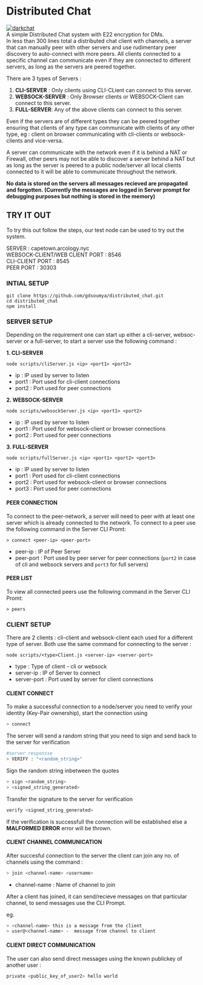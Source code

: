 # Distributed Chat

[![darkchat](https://circleci.com/gh/gdsoumya/distributed_chat.svg?style=svg)](https://app.circleci.com/projects/project-dashboard/github/gdsoumya)<br>
A simple Distributed Chat system with E22 encryption for DMs. <br>
In less than 300 lines total a distributed chat client with channels, a server that can manually peer with other servers and use rudimentary peer discovery to auto-connect with more peers. All clients connected to a specific channel can communicate even if they are connected to different servers, as long as the servers are peered together.

There are 3 types of Servers :

1. **CLI-SERVER** : Only clients using CLI-CLient can connect to this server.
2. **WEBSOCK-SERVER** : Only Browser clients or WEBSOCK-Client can connect to this server.
3. **FULL-SERVER**: Any of the above clients can connect to this server.

Even if the servers are of different types they can be peered together ensuring that clients of any type can communicate with clients of any other type, eg : client on browser communicating with cli-clients or websock-clients and vice-versa.

A server can communicate with the network even if it is behind a NAT or Firewall, other peers may not be able to discover a server behind a NAT but as long as the server is peered to a public node/server all local clients connected to it will be able to communicate throughout the network.

**No data is stored on the servers all messages recieved are propagated and forgotten. (Currently the messages are logged in Server prompt for debugging purposes but nothing is stored in the memory)**

## TRY IT OUT

To try this out follow the steps, our test node can be used to try out the system.

SERVER : capetown.arcology.nyc<br>
WEBSOCK-CLIENT/WEB CLIENT PORT : 8546<br>
CLI-CLIENT PORT : 8545<br>
PEER PORT : 30303<br>

### INTIAL SETUP

```
git clone https://github.com/gdsoumya/distributed_chat.git
cd distributed_chat
npm install
```

### SERVER SETUP

Depending on the requirement one can start up either a cli-server, websoc-server or a full-server, to start a server use the following command :

**1. CLI-SERVER**

```
node scripts/cliServer.js <ip> <port1> <port2>
```

-   ip : IP used by server to listen
-   port1 : Port used for cli-client connections
-   port2 : Port used for peer connections

**2. WEBSOCK-SERVER**

```
node scripts/websockServer.js <ip> <port1> <port2>
```

-   ip : IP used by server to listen
-   port1 : Port used for websock-client or browser connections
-   port2 : Port used for peer connections

**3. FULL-SERVER**

```
node scripts/fullServer.js <ip> <port1> <port2> <port3>
```

-   ip : IP used by server to listen
-   port1 : Port used for cli-client connections
-   port2 : Port used for websock-client or browser connections
-   port3 : Port used for peer connections

#### PEER CONNECTION

To connect to the peer-network, a server will need to peer with at least one server which is already connected to the network. To connect to a peer use the following command in the Server CLI Promt:

```
> connect <peer-ip> <peer-port>
```

-   peer-ip : IP of Peer Server
-   peer-port : Port used by peer server for peer connections (`port2` in case of cli and websock servers and `port3` for full servers)

#### PEER LIST

To view all connected peers use the following command in the Server CLI Promt:

```
> peers
```

### CLIENT SETUP

There are 2 clients : cli-client and websock-client each used for a different type of server. Both use the same command for connecting to the server :

```
node scripts/<type>Client.js <server-ip> <server-port>
```

-   type : Type of client - cli or websock
-   server-ip : IP of Server to connect
-   server-port : Port used by server for client connections

#### CLIENT CONNECT

To make a successful connection to a node/server you need to verify your identity (Key-Pair ownership), start the connection using

```bash
> connect
```

The server will send a random string that you need to sign and send back to the server for verification

```bash
#server responsse
> VERIFY : "<random_string>"
```

Sign the random string inbetween the quotes

```bash
> sign <random_string>
> <signed_string_generated>
```

Transfer the signature to the server for verification

```bash
verify <signed_string_generated>
```

If the verification is successfull the connection will be established else a **MALFORMED ERROR** error will be thrown.

#### CLIENT CHANNEL COMMUNICATION

After succesful connection to the server the client can join any no. of channels using the command :

```bash
> join <channel-name> <username>
```

-   channel-name : Name of channel to join

After a client has joined, it can send/recieve messages on that particular channel, to send messages use the CLI Prompt.

eg.

```bash
> <channel-name> this is a message from the client
> user@<channel-name> -  message from channel to client
```
#### CLIENT DIRECT COMMUNICATION

The user can also send direct messages using the known publickey of another user :

```bash
private <public_key_of_user2> hello world
```
